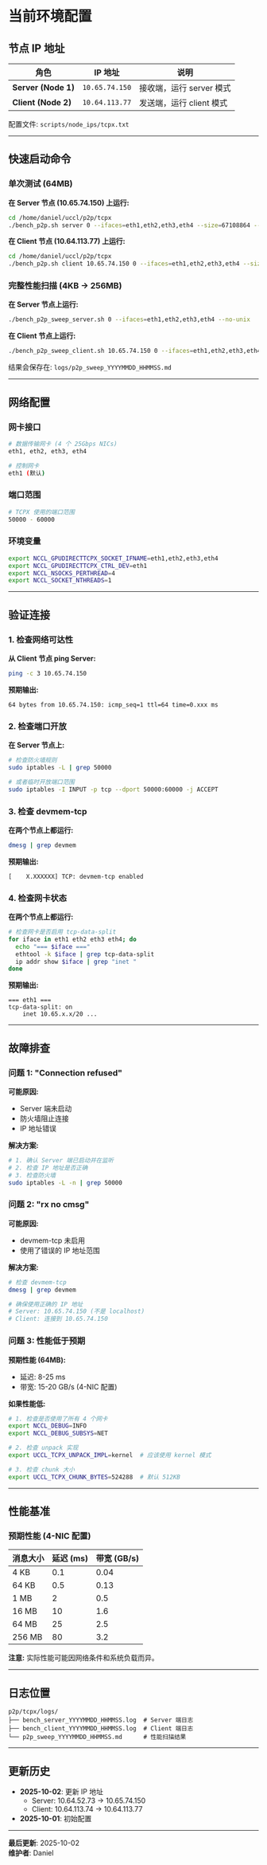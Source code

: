 # 当前环境配置

## 节点 IP 地址

| 角色 | IP 地址 | 说明 |
|------|---------|------|
| **Server (Node 1)** | `10.65.74.150` | 接收端，运行 server 模式 |
| **Client (Node 2)** | `10.64.113.77` | 发送端，运行 client 模式 |

配置文件: `scripts/node_ips/tcpx.txt`

---

## 快速启动命令

### 单次测试 (64MB)

**在 Server 节点 (10.65.74.150) 上运行:**
```bash
cd /home/daniel/uccl/p2p/tcpx
./bench_p2p.sh server 0 --ifaces=eth1,eth2,eth3,eth4 --size=67108864 --no-unix
```

**在 Client 节点 (10.64.113.77) 上运行:**
```bash
cd /home/daniel/uccl/p2p/tcpx
./bench_p2p.sh client 10.65.74.150 0 --ifaces=eth1,eth2,eth3,eth4 --size=67108864 --no-unix
```

### 完整性能扫描 (4KB → 256MB)

**在 Server 节点上运行:**
```bash
./bench_p2p_sweep_server.sh 0 --ifaces=eth1,eth2,eth3,eth4 --no-unix
```

**在 Client 节点上运行:**
```bash
./bench_p2p_sweep_client.sh 10.65.74.150 0 --ifaces=eth1,eth2,eth3,eth4 --no-unix
```

结果会保存在: `logs/p2p_sweep_YYYYMMDD_HHMMSS.md`

---

## 网络配置

### 网卡接口
```bash
# 数据传输网卡 (4 个 25Gbps NICs)
eth1, eth2, eth3, eth4

# 控制网卡
eth1 (默认)
```

### 端口范围
```bash
# TCPX 使用的端口范围
50000 - 60000
```

### 环境变量
```bash
export NCCL_GPUDIRECTTCPX_SOCKET_IFNAME=eth1,eth2,eth3,eth4
export NCCL_GPUDIRECTTCPX_CTRL_DEV=eth1
export NCCL_NSOCKS_PERTHREAD=4
export NCCL_SOCKET_NTHREADS=1
```

---

## 验证连接

### 1. 检查网络可达性

**从 Client 节点 ping Server:**
```bash
ping -c 3 10.65.74.150
```

**预期输出:**
```
64 bytes from 10.65.74.150: icmp_seq=1 ttl=64 time=0.xxx ms
```

### 2. 检查端口开放

**在 Server 节点上:**
```bash
# 检查防火墙规则
sudo iptables -L | grep 50000

# 或者临时开放端口范围
sudo iptables -I INPUT -p tcp --dport 50000:60000 -j ACCEPT
```

### 3. 检查 devmem-tcp

**在两个节点上都运行:**
```bash
dmesg | grep devmem
```

**预期输出:**
```
[    X.XXXXXX] TCP: devmem-tcp enabled
```

### 4. 检查网卡状态

**在两个节点上都运行:**
```bash
# 检查网卡是否启用 tcp-data-split
for iface in eth1 eth2 eth3 eth4; do
  echo "=== $iface ==="
  ethtool -k $iface | grep tcp-data-split
  ip addr show $iface | grep "inet "
done
```

**预期输出:**
```
=== eth1 ===
tcp-data-split: on
    inet 10.65.x.x/20 ...
```

---

## 故障排查

### 问题 1: "Connection refused"

**可能原因:**
- Server 端未启动
- 防火墙阻止连接
- IP 地址错误

**解决方案:**
```bash
# 1. 确认 Server 端已启动并在监听
# 2. 检查 IP 地址是否正确
# 3. 检查防火墙
sudo iptables -L -n | grep 50000
```

### 问题 2: "rx no cmsg"

**可能原因:**
- devmem-tcp 未启用
- 使用了错误的 IP 地址范围

**解决方案:**
```bash
# 检查 devmem-tcp
dmesg | grep devmem

# 确保使用正确的 IP 地址
# Server: 10.65.74.150 (不是 localhost)
# Client: 连接到 10.65.74.150
```

### 问题 3: 性能低于预期

**预期性能 (64MB):**
- 延迟: 8-25 ms
- 带宽: 15-20 GB/s (4-NIC 配置)

**如果性能低:**
```bash
# 1. 检查是否使用了所有 4 个网卡
export NCCL_DEBUG=INFO
export NCCL_DEBUG_SUBSYS=NET

# 2. 检查 unpack 实现
export UCCL_TCPX_UNPACK_IMPL=kernel  # 应该使用 kernel 模式

# 3. 检查 chunk 大小
export UCCL_TCPX_CHUNK_BYTES=524288  # 默认 512KB
```

---

## 性能基准

### 预期性能 (4-NIC 配置)

| 消息大小 | 延迟 (ms) | 带宽 (GB/s) |
|---------|----------|------------|
| 4 KB | 0.1 | 0.04 |
| 64 KB | 0.5 | 0.13 |
| 1 MB | 2 | 0.5 |
| 16 MB | 10 | 1.6 |
| 64 MB | 25 | 2.5 |
| 256 MB | 80 | 3.2 |

**注意:** 实际性能可能因网络条件和系统负载而异。

---

## 日志位置

```
p2p/tcpx/logs/
├── bench_server_YYYYMMDD_HHMMSS.log  # Server 端日志
├── bench_client_YYYYMMDD_HHMMSS.log  # Client 端日志
└── p2p_sweep_YYYYMMDD_HHMMSS.md      # 性能扫描结果
```

---

## 更新历史

- **2025-10-02**: 更新 IP 地址
  - Server: 10.64.52.73 → 10.65.74.150
  - Client: 10.64.113.74 → 10.64.113.77
- **2025-10-01**: 初始配置

---

**最后更新**: 2025-10-02  
**维护者**: Daniel

